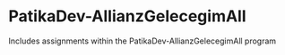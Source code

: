 # PatikaDev-AllianzGelecegimAll
Includes assignments within the PatikaDev-AllianzGelecegimAll program
